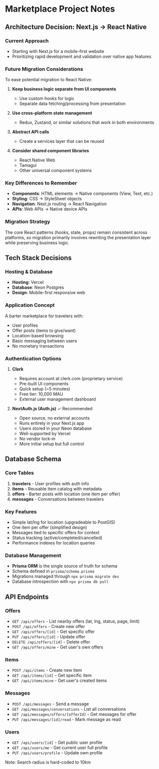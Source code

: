 # Marketplace Project Notes

## Architecture Decision: Next.js → React Native

### Current Approach
- Starting with Next.js for a mobile-first website
- Prioritizing rapid development and validation over native app features

### Future Migration Considerations
To ease potential migration to React Native:

1. **Keep business logic separate from UI components**
   - Use custom hooks for logic
   - Separate data fetching/processing from presentation

2. **Use cross-platform state management**
   - Redux, Zustand, or similar solutions that work in both environments

3. **Abstract API calls**
   - Create a services layer that can be reused

4. **Consider shared component libraries**
   - React Native Web
   - Tamagui
   - Other universal component systems

### Key Differences to Remember
- **Components**: HTML elements → Native components (View, Text, etc.)
- **Styling**: CSS → StyleSheet objects
- **Navigation**: Next.js routing → React Navigation
- **APIs**: Web APIs → Native device APIs

### Migration Strategy
The core React patterns (hooks, state, props) remain consistent across platforms, so migration primarily involves rewriting the presentation layer while preserving business logic.

## Tech Stack Decisions

### Hosting & Database
- **Hosting**: Vercel
- **Database**: Neon Postgres
- **Design**: Mobile-first responsive web

### Application Concept
A barter marketplace for travelers with:
- User profiles
- Offer posts (items to give/want)
- Location-based browsing
- Basic messaging between users
- No monetary transactions

### Authentication Options
1. **Clerk**
   - Requires account at clerk.com (proprietary service)
   - Pre-built UI components
   - Quick setup (~5 minutes)
   - Free tier: 10,000 MAU
   - External user management dashboard

2. **NextAuth.js (Auth.js)** ✓ Recommended
   - Open source, no external accounts
   - Runs entirely in your Next.js app
   - Users stored in your Neon database
   - Well-supported by Vercel
   - No vendor lock-in
   - More initial setup but full control

## Database Schema

### Core Tables
1. **travelers** - User profiles with auth info
2. **items** - Reusable item catalog with metadata
3. **offers** - Barter posts with location (one item per offer)
4. **messages** - Conversations between travelers

### Key Features
- Simple lat/lng for location (upgradeable to PostGIS)
- One item per offer (simplified design)
- Messages tied to specific offers for context
- Status tracking (active/completed/cancelled)
- Performance indexes for location queries

### Database Management
- **Prisma ORM** is the single source of truth for schema
- Schema defined in `prisma/schema.prisma`
- Migrations managed through `npx prisma migrate dev`
- Database introspection with `npx prisma db pull`

## API Endpoints

### Offers
- `GET /api/offers` - List nearby offers (lat, lng, status, page, limit)
- `POST /api/offers` - Create new offer
- `GET /api/offers/[id]` - Get specific offer
- `PUT /api/offers/[id]` - Update offer
- `DELETE /api/offers/[id]` - Delete offer
- `GET /api/offers/mine` - Get user's own offers

### Items
- `POST /api/items` - Create new item
- `GET /api/items/[id]` - Get specific item
- `GET /api/items/mine` - Get user's created items

### Messages
- `POST /api/messages` - Send a message
- `GET /api/messages/conversations` - List all conversations
- `GET /api/messages/offers/[offerId]` - Get messages for offer
- `PUT /api/messages/[id]/read` - Mark message as read

### Users
- `GET /api/users/[id]` - Get public user profile
- `GET /api/users/me` - Get current user full profile
- `PUT /api/users/profile` - Update own profile

Note: Search radius is hard-coded to 10km